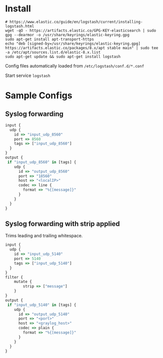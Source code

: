 # Install

```shell
# https://www.elastic.co/guide/en/logstash/current/installing-logstash.html
wget -qO - https://artifacts.elastic.co/GPG-KEY-elasticsearch | sudo gpg --dearmor -o /usr/share/keyrings/elastic-keyring.gpg
sudo apt-get install apt-transport-https
echo "deb [signed-by=/usr/share/keyrings/elastic-keyring.gpg] https://artifacts.elastic.co/packages/8.x/apt stable main" | sudo tee -a /etc/apt/sources.list.d/elastic-8.x.list
sudo apt-get update && sudo apt-get install logstash
```

Config files automatically loaded from `/etc/logstash/conf.d/*.conf`

Start service `logstash`

# Sample Configs

## Syslog forwarding

```js
input {
  udp {
    id => "input_udp_8560"
    port => 8560
    tags => ["input_udp_8560"]
  }
}
output {
 if "input_udp_8560" in [tags] {
    udp {
      id => "output_udp_8560"
      port => "18560"
      host => "<localIP>"
      codec => line {
        format => "%{[message]}"
      }
    }
  }
}
```

## Syslog forwarding with strip applied

Trims leading and trailing whitespace.

```js
input {
  udp {
    id => "input_udp_5140"
    port => 5140
    tags => ["input_udp_5140"]
  }
}
filter {
    mutate {
        strip => ["message"]
    }
}
output {
 if "input_udp_5140" in [tags] {
    udp {
      id => "output_udp_5140"
      port => "<port>"
      host => "<graylog_host>"
      codec => plain {
        format => "%{[message]}"
      }
    }
  }
}
```